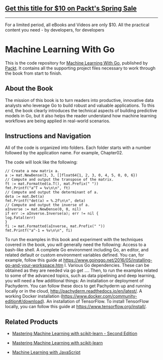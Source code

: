 ## [Get this title for $10 on Packt's Spring Sale](https://www.packt.com/B05151?utm_source=github&utm_medium=packt-github-repo&utm_campaign=spring_10_dollar_2022)
-----
For a limited period, all eBooks and Videos are only $10. All the practical content you need \- by developers, for developers

# Machine Learning With Go
This is the code repository for [Machine Learning With Go](https://www.packtpub.com/big-data-and-business-intelligence/machine-learning-go?utm_source=github&utm_medium=repository&utm_campaign=9781785882104), published by [Packt](https://www.packtpub.com/?utm_source=github). It contains all the supporting project files necessary to work through the book from start to finish.
## About the Book
The mission of this book is to turn readers into productive, innovative data analysts who leverage Go to build robust and valuable applications. To this end, the book clearly introduces the technical aspects of building predictive models in Go, but it also helps the reader understand how machine learning workflows are being applied in real-world scenarios.

## Instructions and Navigation
All of the code is organized into folders. Each folder starts with a number followed by the application name. For example, Chapter02.



The code will look like the following:
```
// Create a new matrix a.
a := mat.NewDense(3, 3, []float64{1, 2, 3, 0, 4, 5, 0, 0, 6})
// Compute and output the transpose of the matrix.
ft := mat.Formatted(a.T(), mat.Prefix(" "))
fmt.Printf("a^T = %v\n\n", ft)
// Compute and output the determinant of a.
deta := mat.Det(a)
fmt.Printf("det(a) = %.2f\n\n", deta)
// Compute and output the inverse of a.
aInverse := mat.NewDense(0, 0, nil)
if err := aInverse.Inverse(a); err != nil {
log.Fatal(err)
}
fi := mat.Formatted(aInverse, mat.Prefix(" "))
fmt.Printf("a^-1 = %v\n\n", fi)
```

To run the examples in this book and experiment with the techniques covered in the book,
you will generally need the following:
Access to a bash-like shell.
A complete Go environment including Go, an editor, and related default or
custom environment variables defined. You can, for example, follow this guide
at https://www.goinggo.net/2016/05/installing-go-and-your-workspace.htm
l.
Various Go dependencies. These can be obtained as they are needed via go get
....
Then, to run the examples related to some of the advanced topics, such as data pipelining
and deep learning, you will need a few additional things:
An installation or deployment of Pachyderm. You can follow these docs to get
Pachyderm up and running locally or in the
cloud, http://pachyderm.readthedocs.io/en/latest/.
A working Docker installation
(https://www.docker.com/community-edition#/download).
An installation of TensorFlow. To install TensorFlow locally, you can follow this
guide at https://www.tensorflow.org/install/.

## Related Products
* [Mastering Machine Learning with scikit-learn - Second Edition](https://www.packtpub.com/big-data-and-business-intelligence/mastering-machine-learning-scikit-learn-second-edition?utm_source=github&utm_medium=repository&utm_campaign=9781788299879)

* [Mastering Machine Learning with scikit-learn](https://www.packtpub.com/big-data-and-business-intelligence/mastering-machine-learning-scikit-learn?utm_source=github&utm_medium=repository&utm_campaign=9781783988365)

* [Machine Learning with JavaScript](https://www.packtpub.com/big-data-and-business-intelligence/machine-learning-javascript?utm_source=github&utm_medium=repository&utm_campaign=9781787280199)

